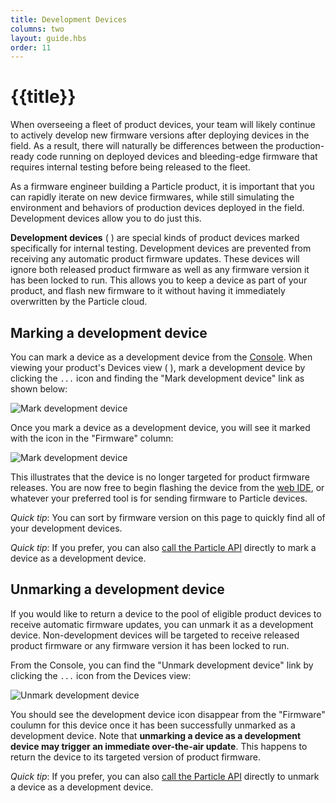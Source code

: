 ```yaml
---
title: Development Devices
columns: two
layout: guide.hbs
order: 11
---
```


# {{title}}

When overseeing a fleet of product devices, your team will likely
continue to actively develop new firmware versions after deploying devices in the
field. As a result, there will naturally be differences between the
production-ready code running on deployed devices and bleeding-edge
firmware that requires internal testing before being released to the fleet.

As a firmware engineer building a Particle product, it is important that
you can rapidly iterate on new device firmwares, while still simulating
the environment and behaviors of production devices deployed in the
field. Development devices allow you to do just this.

**Development devices** ( <i class="im-development-device-icon"></i> )
are special kinds of product devices marked specifically
for internal testing. Development devices are prevented from receiving any
automatic product firmware updates. These devices will ignore both
released product firmware as well as any firmware version it has been
locked to run. This allows you to keep a device as part of your product,
and flash new firmware to it without having it immediately overwritten
by the Particle cloud.

## Marking a development device

You can mark a device as a development device from the <a
href="https://console.particle.io" target="_blank">Console</a>. When
viewing your product's Devices view ( <i class="im-devices-icon"></i> ),
mark a development device by clicking the `...` icon and finding the
"Mark development device" link as shown below:

<img
src="/assets/images/development-devices/mark-development-device.png"
alt="Mark development device" class="small"/>

Once you mark a device as a development device, you will see it marked
with the <i class="im-development-device-icon"></i> icon in the
"Firmware" column:

<img
src="/assets/images/development-devices/development-device.png"
alt="Mark development device"/>

This illustrates that the device is no longer targeted for product
firmware releases. You are now free to begin flashing the device from
the <a href="https://build.particle.io" target="_blank">web IDE</a>, or
whatever your preferred tool is for sending firmware to Particle devices.

*Quick tip*: You can sort by firmware version on this page to quickly
find all of your development devices.

*Quick tip*: If you prefer, you can also [call the Particle
API](/reference/api/#mark-product-development-device) directly to mark a device as a
development device.


## Unmarking a development device

If you would like to return a device to the pool of eligible product devices
to receive automatic firmware updates, you can unmark it as a development
device. Non-development devices will be targeted to receive released
product firmware or any firmware version it has been locked to run.

From the Console, you can find the "Unmark development device" link by
clicking the `...` icon from the Devices view:

<img
src="/assets/images/development-devices/unmark-development-device.png"
alt="Unmark development device" class="small"/>

You should see the development device icon disappear from the "Firmware"
coulumn for this device once it has been successfully unmarked as a
development device. Note that **unmarking a device as a development device may trigger an
immediate over-the-air update**. This happens to return the
device to its targeted version of product firmware.

*Quick tip*: If you prefer, you can also [call the Particle
API](/reference/api/#unmark-product-development-device) directly to unmark a device as a
development device.
